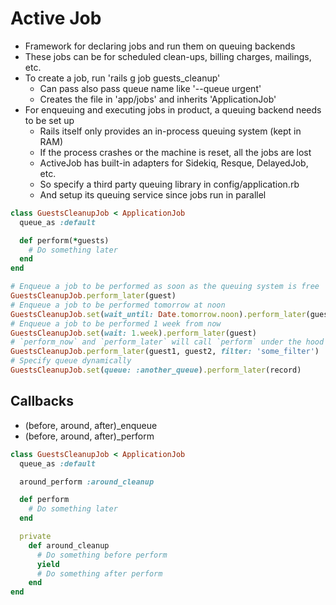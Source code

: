 # Active Job

-   Framework for declaring jobs and run them on queuing backends
-   These jobs can be for scheduled clean-ups, billing charges, mailings, etc.
-   To create a job, run 'rails g job guests_cleanup'
    -   Can pass also pass queue name like '--queue urgent'
    -   Creates the file in 'app/jobs' and inherits 'ApplicationJob'
-   For enqueuing and executing jobs in product, a queuing backend needs to be set up
    -   Rails itself only provides an in-process queuing system (kept in RAM)
    -   If the process crashes or the machine is reset, all the jobs are lost
    -   ActiveJob has built-in adapters for Sidekiq, Resque, DelayedJob, etc.
    -   So specify a third party queuing library in config/application.rb
    -   And setup its queuing service since jobs run in parallel

```rb
class GuestsCleanupJob < ApplicationJob
  queue_as :default

  def perform(*guests)
    # Do something later
  end
end

# Enqueue a job to be performed as soon as the queuing system is free
GuestsCleanupJob.perform_later(guest)
# Enqueue a job to be performed tomorrow at noon
GuestsCleanupJob.set(wait_until: Date.tomorrow.noon).perform_later(guest)
# Enqueue a job to be performed 1 week from now
GuestsCleanupJob.set(wait: 1.week).perform_later(guest)
# `perform_now` and `perform_later` will call `perform` under the hood
GuestsCleanupJob.perform_later(guest1, guest2, filter: 'some_filter')
# Specify queue dynamically
GuestsCleanupJob.set(queue: :another_queue).perform_later(record)
```

## Callbacks

-   (before, around, after)\_enqueue
-   (before, around, after)\_perform

```rb
class GuestsCleanupJob < ApplicationJob
  queue_as :default

  around_perform :around_cleanup

  def perform
    # Do something later
  end

  private
    def around_cleanup
      # Do something before perform
      yield
      # Do something after perform
    end
end
```
